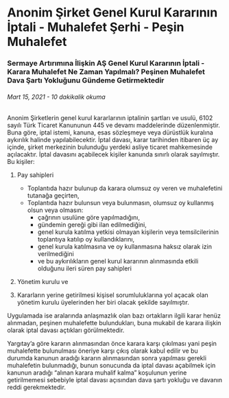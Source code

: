 <BlogMetaDecorator folder="airpodsPro" image="case3.jpg" imageAlt="image alt" description="Sermaye Artırımına İlişkin AŞ Genel Kurul Kararının İptali - Karara Muhalefet Ne Zaman Yapılmalı?" title="UnverLegal - AŞ Genel Kurul Kararına Peşinen Muhalefet" />

# Anonim Şirket Genel Kurul Kararının İptali - Muhalefet Şerhi - Peşin Muhalefet

### Sermaye Artırımına İlişkin AŞ Genel Kurul Kararının İptali - Karara Muhalefet Ne Zaman Yapılmalı? Peşinen Muhalefet Dava Şartı Yokluğunu Gündeme Getirmektedir

###### Mart 15, 2021 - 10 dakikalik okuma

Anonim Şirketlerin genel kurul kararlarının iptalinin şartları ve usulü, 6102 sayılı Türk Ticaret Kanununun 445 ve devamı maddelerinde düzenlenmiştir. Buna göre, iptal istemi, kanuna, esas sözleşmeye veya dürüstlük kuralına aykırılık halinde yapılabilecektir. İptal davası, karar tarihinden itibaren üç ay içinde, şirket merkezinin bulunduğu yerdeki asliye ticaret mahkemesinde açılacaktır. İptal davasını açabilecek kişiler kanunda sınırlı olarak sayılmıştır. Bu kişiler:

1. Pay sahipleri
	- Toplantıda hazır bulunup da karara olumsuz oy veren ve muhalefetini tutanağa geçirten,
	- Toplantıda hazır bulunsun veya bulunmasın, olumsuz oy kullanmış olsun veya olmasın:
		* çağrının usulüne göre yapılmadığını,
		* gündemin gereği gibi ilan edilmediğini,
		* genel kurula katılma yetkisi olmayan kişilerin veya temsilcilerinin  toplantıya katılıp oy kullandıklarını,
		* genel kurula katılmasına ve oy kullanmasına haksız olarak izin verilmediğini
		* ve bu aykırılıkların genel kurul kararının alınmasında etkili olduğunu ileri süren pay sahipleri

2. Yönetim kurulu ve

3. Kararların yerine getirilmesi kişisel sorumluluklarına yol açacak olan yönetim kurulu üyelerinden her biri olacak şekilde sayılmıştır.

Uygulamada ise aralarında anlaşmazlık olan bazı ortakların ilgili karar henüz alınmadan, peşinen muhalefette bulundukları, buna mukabil de karara ilişkin olarak iptal davası açtıkları görülmektedir. 

Yargıtay’a göre kararın alınmasından önce karara karşı çıkılması yani peşin muhalefette bulunulması öneriye karşı çıkış olarak kabul edilir ve bu durumda kanunun aradığı kararın alınmasından sonra yapılması gerekli muhalefetin bulunmadığı, bunun sonucunda da iptal davası açabilmek için kanunun aradığı “alınan karara muhalif kalma” koşulunun yerine getirilmemesi sebebiyle iptal davası açısından dava şartı yokluğu ve  davanın reddi gerekmektedir.